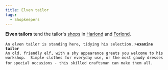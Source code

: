```yaml
---
title: Elven tailor
tags:
  - Shopkeepers
---
```

**Elven tailors** tend the tailor's [shops](shop "wikilink") in
[Harlond](Harlond_Tailor "wikilink") and
[Forlond](Forlond_Tailor "wikilink").

`An elven tailor is standing here, tidying his selection.`
`>`**`examine tailor`**
`An old, friendly elf, with a shy appearance greets you welcome to his`
`workshop.  Simple clothes for everyday use, or the most gaudy dresses for`
`special occasions - this skilled craftsman can make them all.`
